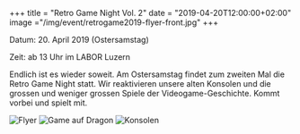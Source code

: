 
+++
title = "Retro Game Night Vol. 2"
date = "2019-04-20T12:00:00+02:00"
image ="/img/event/retrogame2019-flyer-front.jpg"
+++

Datum: 20. April 2019 (Ostersamstag) 

Zeit: ab 13 Uhr im LABOR Luzern

Endlich ist es wieder soweit. Am Ostersamstag findet zum zweiten Mal die Retro Game Night statt. Wir reaktivieren unsere alten Konsolen und die grossen und weniger grossen Spiele der Videogame-Geschichte. Kommt vorbei und spielt mit.

<img src="/img/event/retrogame2019-flyer-back.jpg" alt="Flyer">
<img src="/img/event/retrogame2019-dragon.png" alt="Game auf Dragon">
<img src="/img/event/retro1.jpg" alt="Konsolen">
